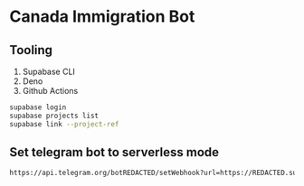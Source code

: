 # Canada Immigration Bot

## Tooling

1. Supabase CLI
2. Deno
3. Github Actions

```sh
supabase login
supabase projects list
supabase link --project-ref
```

## Set telegram bot to serverless mode

```sh
https://api.telegram.org/botREDACTED/setWebhook?url=https://REDACTED.supabase.co/functions/v1/telegram-bot?secret=REDACTED
```
